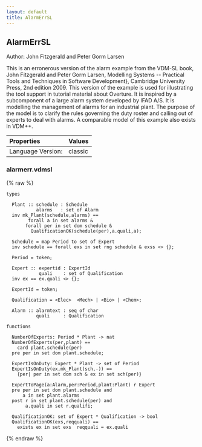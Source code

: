 ```yaml
---
layout: default
title: AlarmErrSL
---
```


## AlarmErrSL
Author: John Fitzgerald and Peter Gorm Larsen



This is an erronerous version of the alarm example from the VDM-SL
book, John Fitzgerald and Peter Gorm Larsen, Modelling Systems --
Practical Tools and Techniques in Software Development}, Cambridge
University Press, 2nd edition 2009. This version of the example is
used for illustrating the tool support in tutorial material about
Overture. It is inspired by a subcomponent of a large alarm system
developed by IFAD A/S. It is modelling the management of alarms for an
industrial plant. The purpose of the model is to clarify the rules
governing the duty roster and calling out of experts to deal with
alarms. A comparable model of this example also exists in VDM++.



| Properties | Values          |
| :------------ | :---------- |
|Language Version:| classic|


### alarmerr.vdmsl

{% raw %}
~~~vdm
types

  Plant :: schedule : Schedule
           alarms   : set of Alarm
  inv mk_Plant(schedule,alarms) ==
        forall a in set alarms &
	   forall per in set dom schedule &
	     QualificationOK(schedule(per),a.quali,a);
	     
  Schedule = map Period to set of Expert
  inv schedule == forall exs in set rng schedule & exss <> {};

  Period = token;

  Expert :: expertid : ExpertId
            quali    : set of Qualification
  inv ex == ex.quali <> {};

  ExpertId = token;

  Qualification = <Elec>  <Mech> | <Bio> | <Chem>;
	   
  Alarm :: alarmtext : seq of char
           quali     : Qualification

functions

  NumberOfExperts: Period * Plant -> nat
  NumberOfExperts(per,plant) ==
    card plant.schedule(per)
  pre per in set dom plant.schedule;

  ExpertIsOnDuty: Expert * Plant -> set of Period
  ExpertIsOnDuty(ex,mk_Plant(sch,-)) ==
    {per| per in set dom sch & ex in set sch(per)}

  ExpertToPage(a:Alarm,per:Period,plant:Plant) r Expert
  pre per in set dom plant.schedule and
      a in set plant.alarms
  post r in set plant.schedule(per) and
       a.quali in set r.qualifi;

  QualificationOK: set of Expert * Qualification -> bool
  QualificationOK(exs,reqquali) ==
    exists ex in set exs  reqquali = ex.quali

~~~
{% endraw %}

